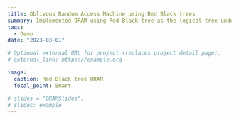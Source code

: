 ```yaml
---
title: Oblivous Random Access Machine using Red Black trees
summary: Implemented ORAM using Red Black tree as the logical tree underneath, allowing for faster deletions.
tags:
  - Demo
date: "2023-03-01"

# Optional external URL for project (replaces project detail page).
# external_link: https://example.org

image:
  caption: Red Black tree ORAM
  focal_point: Smart

# slides = "ORAMSlides".
# slides: example
---
```


